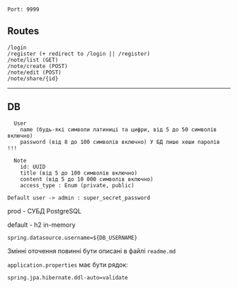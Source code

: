 `Port: 9999`

## Routes
```text
/login
/register (+ redirect to /login || /register)
/note/list (GET)
/note/create (POST)
/note/edit (POST)
/note/share/{id}
```

---

## DB
```text
  User
    name (будь-які символи латиниці та цифри, від 5 до 50 символів включно)
    password (від 8 до 100 символів включно) У БД лише хеши паролів !!!
    
  Note
    id: UUID
    title (від 5 до 100 символів включно)
    content (від 5 до 10 000 символів включно)
    access_type : Enum (private, public)
```
    
`Default user -> admin : super_secret_password`

prod - СУБД PostgreSQL

default - h2 in-memory

`spring.datasource.username=${DB_USERNAME}`

Змінні оточення повинні бути описані в файлі `readme.md`

`application.properties` має бути рядок:

```text
spring.jpa.hibernate.ddl-auto=validate
```